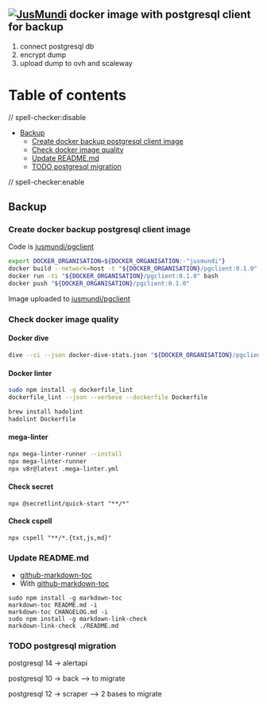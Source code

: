 <!-- markdown-link-check-disable-next-line -->
## [![JusMundi](https://media-exp1.licdn.com/dms/image/C4D0BAQFkFSDZh9uBpg/company-logo_200_200/0/1519903803617?e=2147483647&v=beta&t=wAWk1qgiv69WUS_PyOx-7apQTDnJXvBnvMCBmqO9Tew)](https://gitlab.com/jusmundi-group/web/infrastructure) docker image with postgresql client for backup

1. connect postgresql db
2. encrypt dump
3. upload dump to ovh and scaleway

# Table of contents

<!-- markdown-link-check-disable -->

// spell-checker:disable

<!-- toc -->

- [Backup](#backup)
  * [Create docker backup postgresql client image](#create-docker-backup-postgresql-client-image)
  * [Check docker image quality](#check-docker-image-quality)
  * [Update README.md](#update-readmemd)
  * [TODO postgresql migration](#todo-postgresql-migration)

<!-- tocstop -->

// spell-checker:enable

<!-- markdown-link-check-enable -->

## Backup

### Create docker backup postgresql client image

Code is [jusmundi/pgclient](https://github.com/jusmundi/docker-pgclient)

```bash
export DOCKER_ORGANISATION=${DOCKER_ORGANISATION:-"jusmundi"}
docker build --network=host -t "${DOCKER_ORGANISATION}/pgclient:0.1.0" --squash .
docker run -ti "${DOCKER_ORGANISATION}/pgclient:0.1.0" bash
docker push "${DOCKER_ORGANISATION}/pgclient:0.1.0"
```

Image uploaded to [jusmundi/pgclient](https://hub.docker.com/r/jusmundi/pgclient/tags)

### Check docker image quality

#### Docker dive

```bash
dive --ci --json docker-dive-stats.json "${DOCKER_ORGANISATION}/pgclient:0.1.0" 1>docker-dive.log 2>docker-dive-error.log
```

#### Docker linter

```bash
sudo npm install -g dockerfile_lint
dockerfile_lint --json --verbose --dockerfile Dockerfile
```

```bash
brew install hadolint
hadolint Dockerfile
```

#### mega-linter

```bash
npx mega-linter-runner --install
npx mega-linter-runner
npx v8r@latest .mega-linter.yml
```

#### Check secret

```
npx @secretlint/quick-start "**/*"
```

#### Check cspell

```
npx cspell "**/*.{txt,js,md}"
```

### Update README.md

* [github-markdown-toc](https://github.com/jonschlinkert/markdown-toc)
* With [github-markdown-toc](https://github.com/Lucas-C/pre-commit-hooks-nodejs)

```
sudo npm install -g markdown-toc
markdown-toc README.md -i
markdown-toc CHANGELOG.md -i
sudo npm install -g markdown-link-check
markdown-link-check ./README.md
```

### TODO postgresql migration

  postgresql 14 -> alertapi

  postgresql 10 -> back --> to migrate

  postgresql 12 -> scraper --> 2 bases to migrate
